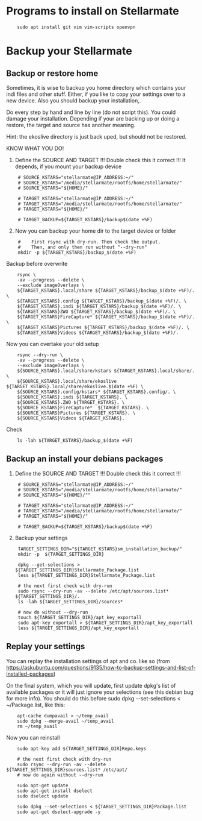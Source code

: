 # Programs to install on Stellarmate

        sudo apt install git vim vim-scripts openvpn

# Backup your Stellarmate

## Backup or restore home

Sometimes, it is wise to backup you home directory which contains your indi files and other stuff. Either, if you like to copy your settings over to a new device.
Also you should backup your installation,.

Do every step by hand and line by line (do not script this). You could damage your installation. Depending if your are backing up or doing a restore, the target and source has another meaning. 

Hint: the ekoslive directory is just back uped, but should not be restored. 

KNOW WHAT YOU DO!

1. Define the SOURCE AND TARGET
!!! Double check this it correct !!! It depends, if you mount your backup device 
    
        # SOURCE_KSTARS="stellarmate@IP_ADDRESS:~/"
        # SOURCE_KSTARS="/media/stellarmate/rootfs/home/stellarmate/"
        # SOURCE_KSTARS="${HOME}/"
        
        # TARGET_KSTARS="stellarmate@IP_ADDRESS:~/"
        # TARGET_KSTARS="/media/stellarmate/rootfs/home/stellarmate/"
        # TARGET_KSTARS="${HOME}/"

        # TARGET_BACKUP=${TARGET_KSTARS}/backup$(date +%F)

    
3. Now you can backup your home dir to the target device or folder
   
        #    First rsync with dry-run. Then check the output. 
        #    Then, and only then run without "--dry-run"
        mkdir -p ${TARGET_KSTARS}/backup_$(date +%F)

Backup before overwrite

        rsync \
        -av --progress --delete \
        --exclude imageOverlays \
        ${TARGET_KSTARS}.local/share ${TARGET_KSTARS}/backup_$(date +%F)/. \
        ${TARGET_KSTARS}.config ${TARGET_KSTARS}/backup_$(date +%F)/. \
        ${TARGET_KSTARS}.indi ${TARGET_KSTARS}/backup_$(date +%F)/. \
        ${TARGET_KSTARS}ZWO ${TARGET_KSTARS}/backup_$(date +%F)/. \
        ${TARGET_KSTARS}FireCapture* ${TARGET_KSTARS}/backup_$(date +%F)/. \
        ${TARGET_KSTARS}Pictures ${TARGET_KSTARS}/backup_$(date +%F)/. \
        ${TARGET_KSTARS}Videos ${TARGET_KSTARS}/backup_$(date +%F)/.
        
Now you can overtake your old setup

        rsync --dry-run \
        -av --progress --delete \
        --exclude imageOverlays \
        ${SOURCE_KSTARS}.local/share/kstars ${TARGET_KSTARS}.local/share/. \
        ${SOURCE_KSTARS}.local/share/ekoslive ${TARGET_KSTARS}.local/share/ekoslive.$(date +%F) \
        ${SOURCE_KSTARS}.config/kstars* ${TARGET_KSTARS}.config/. \
        ${SOURCE_KSTARS}.indi ${TARGET_KSTARS}. \
        ${SOURCE_KSTARS}.ZWO ${TARGET_KSTARS}. \
        ${SOURCE_KSTARS}FireCapture*  ${TARGET_KSTARS}. \
        ${SOURCE_KSTARS}Pictures ${TARGET_KSTARS}. \
        ${SOURCE_KSTARS}Videos ${TARGET_KSTARS}. 

Check

        ls -lah ${TARGET_KSTARS}/backup_$(date +%F)

## Backup an install your debians packages 

1. Define the SOURCE AND TARGET
!!! Double check this it correct !!!
    
        # SOURCE_KSTARS="stellarmate@IP_ADDRESS:~/"
        # SOURCE_KSTARS="/media/stellarmate/rootfs/home/stellarmate/"
        # SOURCE_KSTARS="${HOME}/""
        
        # TARGET_KSTARS="stellarmate@IP_ADDRESS:~/"
        # TARGET_KSTARS="/media/stellarmate/rootfs/home/stellarmate/"
        # TARGET_KSTARS="${HOME}/"

        # TARGET_BACKUP=${TARGET_KSTARS}/backup$(date +%F)
       
3. Backup your settings

        TARGET_SETTINGS_DIR="${TARGET_KSTARS}sm_installation_backup/"
        mkdir -p  ${TARGET_SETTINGS_DIR}
    
        dpkg --get-selections > ${TARGET_SETTINGS_DIR}Stellarmate_Package.list
        less ${TARGET_SETTINGS_DIR}Stellarmate_Package.list 

        # the next first check with dry-run
        sudo rsync --dry-run -av --delete /etc/apt/sources.list* ${TARGET_SETTINGS_DIR}/.
        ls -lah ${TARGET_SETTINGS_DIR}/sources*

        # now do without --dry-run
        touch ${TARGET_SETTINGS_DIR}/apt_key_exportall
        sudo apt-key exportall > ${TARGET_SETTINGS_DIR}/apt_key_exportall
        less ${TARGET_SETTINGS_DIR}/apt_key_exportall


## Replay your settings
You can replay the installation settings of apt and co. like so (from https://askubuntu.com/questions/9135/how-to-backup-settings-and-list-of-installed-packages)

On the final system, which you will update, first update dpkg's list of available packages or it will just ignore your selections (see this debian bug for more info). You should do this before sudo dpkg --set-selections < ~/Package.list, like this:

        apt-cache dumpavail > ~/temp_avail
        sudo dpkg --merge-avail ~/temp_avail
        rm ~/temp_avail

Now you can reinstall

        sudo apt-key add ${TARGET_SETTINGS_DIR}Repo.keys
        
        # the next first check with dry-run
        sudo rsync --dry-run -av --delete ${TARGET_SETTINGS_DIR}sources.list* /etc/apt/
        # now do again without --dry-run
        
        sudo apt-get update
        sudo apt-get install dselect
        sudo dselect update
        
        sudo dpkg --set-selections < ${TARGET_SETTINGS_DIR}Package.list
        sudo apt-get dselect-upgrade -y





    
